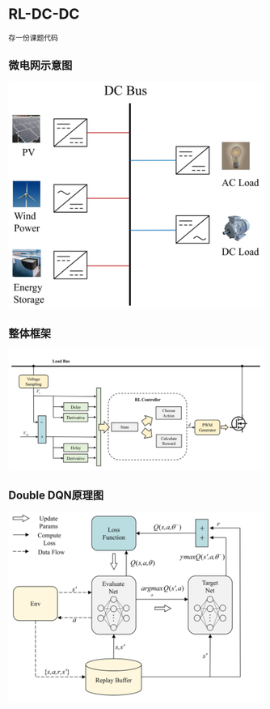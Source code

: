 # RL-DC-DC
存一份课题代码

## 微电网示意图
![MG](https://github.com/iisdd/RL-DC-DC/blob/main/figure/%E5%BE%AE%E7%94%B5%E7%BD%91%E6%8F%92%E5%9B%BE.jpg)
## 整体框架
![framework](https://github.com/iisdd/RL-DC-DC/blob/main/figure/boost_RL.jpg)
## Double DQN原理图
![DDQN](https://github.com/iisdd/RL-DC-DC/blob/main/figure/DDQN%E6%B5%81%E7%A8%8B%E5%9B%BE.jpg)


